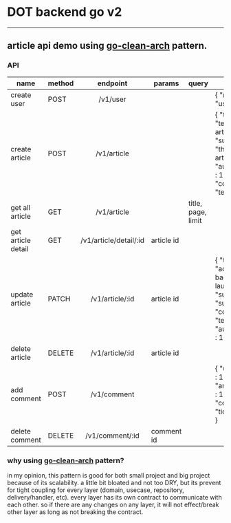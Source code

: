 # DOT backend go v2
___
## article api demo using [go-clean-arch](https://github.com/bxcodec/go-clean-arch) pattern.
### API
| name 	| method 	| endpoint 	| params 	| query 	| body 	|
|---	|---	|:---:	|---	|---	|---	|
| create user 	| POST 	| /v1/user 	|  	|  	| {      "name" :  "user2" } 	|
| create article 	| POST 	| /v1/article 	|  	|  	| {      "title" : "test article 4" ,      "subtitle" :  "this is test article 4" ,      "author_id" :  1 ,      "content" :  "test." } 	|
| get all article 	| GET 	| /v1/article 	|  	| title, page, limit 	|  	|
| get article detail 	| GET 	| /v1/article/detail/:id 	| article id 	|  	|  	|
| update article 	| PATCH 	| /v1/article/:id 	| article id 	|  	| {      "title" :  "ada badak laut" ,      "subtitle" :  "subtitle" ,      "content" :  "test" ,      "author_id" :  1 } 	|
| delete article 	| DELETE 	| /v1/article/:id 	| article id 	|  	|  	|
| add comment 	| POST 	| /v1/comment 	|  	|  	| {      "user_id" :  1 ,      "article_id" :  15 ,      "content" :  "tidak tau" } 	|
| delete comment 	| DELETE 	| /v1/comment/:id 	| comment id 	|  	|  	|

### why using [go-clean-arch](https://github.com/bxcodec/go-clean-arch) pattern?
in my opinion, this pattern is good for both small project and big project because of its scalability. a little bit bloated and not too DRY, but its prevent for tight coupling for every layer (domain, usecase, repository, delivery/handler, etc). every layer has its own contract to communicate with each other. so if there are any changes on any layer, it will not effect/break other layer as long as not breaking the contract.


